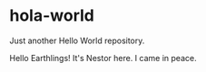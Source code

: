 # hola-world
Just another Hello World repository.

Hello Earthlings!
It's Nestor here.  I came in peace.

